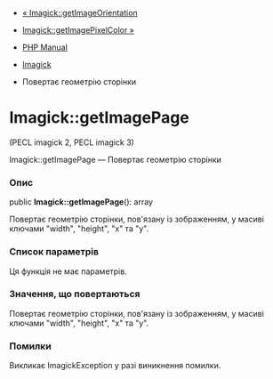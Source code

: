 - [« Imagick::getImageOrientation](imagick.getimageorientation.md)
- [Imagick::getImagePixelColor »](imagick.getimagepixelcolor.md)

- [PHP Manual](index.md)
- [Imagick](class.imagick.md)
- Повертає геометрію сторінки

# Imagick::getImagePage

(PECL imagick 2, PECL imagick 3)

Imagick::getImagePage — Повертає геометрію сторінки

### Опис

public **Imagick::getImagePage**(): array

Повертає геометрію сторінки, пов'язану із зображенням, у масиві
ключами "width", "height", "x" та "y".

### Список параметрів

Ця функція не має параметрів.

### Значення, що повертаються

Повертає геометрію сторінки, пов'язану із зображенням, у масиві
ключами "width", "height", "x" та "y".

### Помилки

Викликає ImagickException у разі виникнення помилки.
